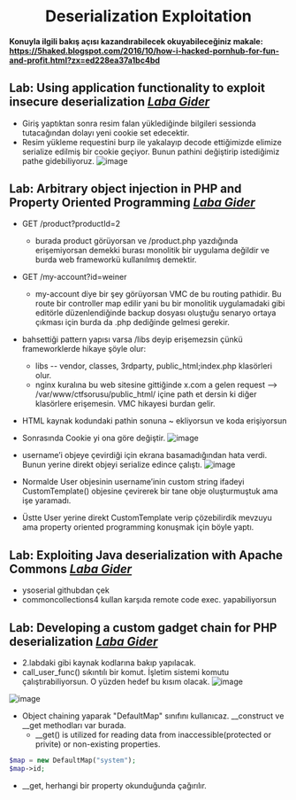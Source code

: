 <h1 align="center">Deserialization Exploitation</h1>

#### Konuyla ilgili bakış açısı kazandırabilecek okuyabileceğiniz makale: https://5haked.blogspot.com/2016/10/how-i-hacked-pornhub-for-fun-and-profit.html?zx=ed228ea37a1bc4bd

## Lab: Using application functionality to exploit insecure deserialization [*Laba Gider*](https://portswigger.net/web-security/deserialization/exploiting/lab-deserialization-using-application-functionality-to-exploit-insecure-deserialization)
- Giriş yaptıktan sonra resim falan yüklediğinde bilgileri sessionda tutacağından dolayı yeni cookie set edecektir.
- Resim yükleme requestini burp ile yakalayıp decode ettiğimizde elimize serialize edilmiş bir cookie geçiyor. Bunun pathini değiştirip istediğimiz pathe gidebiliyoruz.
![image](https://github.com/grealyve/MDISec-Web-Security-and-Hacking-Notes/assets/41903311/0d9facd6-ae04-4cc8-9d9b-49b0da17d873)
## Lab: Arbitrary object injection in PHP and Property Oriented Programming [*Laba Gider*](https://portswigger.net/web-security/deserialization/exploiting/lab-deserialization-arbitrary-object-injection-in-php)
- GET /product?productId=2
	- burada product görüyorsan ve /product.php yazdığında erişemiyorsan demekki burası monolitik bir uygulama değildir ve burda web frameworkü kullanılmış demektir.
- GET /my-account?id=weiner
	- my-account diye bir şey görüyorsan VMC de bu routing pathidir. Bu route bir controller map edilir yani bu bir monolitik uygulamadaki gibi editörle düzenlendiğinde backup dosyası oluştuğu senaryo ortaya çıkması için burda da .php dediğinde gelmesi gerekir.
- bahsettiği pattern yapısı varsa /libs deyip erişemezsin çünkü frameworklerde hikaye şöyle olur:
  - libs -- vendor, classes, 3rdparty, public_html;index.php klasörleri olur.
  - nginx kuralına bu web sitesine gittiğinde x.com a gelen request --> /var/www/ctfsorusu/public_html/ içine path et dersin ki diğer klasörlere erişemesin. VMC hikayesi burdan gelir.
- HTML kaynak kodundaki pathin sonuna ~ ekliyorsun ve koda erişiyorsun
- Sonrasında Cookie yi ona göre değiştir.
![image](https://github.com/grealyve/MDISec-Web-Security-and-Hacking-Notes/assets/41903311/bc8cb4db-77dc-4f08-9e35-9f6126a8d6b3)
- username’i objeye çevirdiği için ekrana basamadığından hata verdi. Bunun yerine direkt objeyi serialize edince çalıştı.
![image](https://github.com/grealyve/MDISec-Web-Security-and-Hacking-Notes/assets/41903311/43432fa3-47a3-464e-ad88-d30488641787)

- Normalde User objesinin username’inin custom string ifadeyi CustomTemplate() objesine çevirerek bir tane obje oluşturmuştuk ama işe yaramadı.
- Üstte User yerine direkt CustomTemplate verip çözebilirdik mevzuyu ama property oriented programming konuşmak için böyle yaptı.
## Lab: Exploiting Java deserialization with Apache Commons [*Laba Gider*](https://portswigger.net/web-security/deserialization/exploiting/lab-deserialization-exploiting-java-deserialization-with-apache-commons)
- ysoserial githubdan çek
- commoncollections4 kullan karşıda remote code exec. yapabiliyorsun
## Lab: Developing a custom gadget chain for PHP deserialization [*Laba Gider*](https://portswigger.net/web-security/deserialization/exploiting/lab-deserialization-developing-a-custom-gadget-chain-for-php-deserialization)
- 2.labdaki gibi kaynak kodlarına bakıp yapılacak.
- call_user_func() sıkıntılı bir komut. İşletim sistemi komutu çalıştırabiliyorsun. O yüzden hedef bu kısım olacak.
![image](https://github.com/grealyve/MDISec-Web-Security-and-Hacking-Notes/assets/41903311/8e00de6b-7017-478b-aa15-b04d3d236bd7)

![image](https://github.com/grealyve/MDISec-Web-Security-and-Hacking-Notes/assets/41903311/eba3b2e2-fd16-4775-ad09-e5cd75470d8c)

- Object chaining yaparak "DefaultMap" sınıfını kullanıcaz. __construct ve __get methodları var burada.
  - __get() is utilized for reading data from inaccessible(protected or privite) or non-existing properties.
```php
$map = new DefaultMap("system");
$map->id;
```
- __get, herhangi bir property okunduğunda çağırılır.
